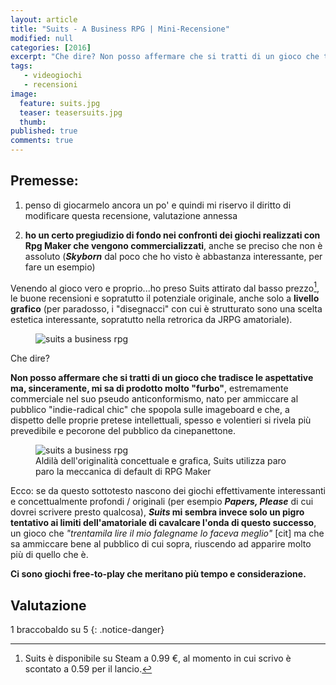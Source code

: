 ```yaml
---
layout: article
title: "Suits - A Business RPG | Mini-Recensione"
modified: null
categories: [2016]
excerpt: "Che dire? Non posso affermare che si tratti di un gioco che tradisce le aspettative ma, sinceramente, mi sa di prodotto molto..."
tags: 
   - videogiochi
   - recensioni
image: 
  feature: suits.jpg
  teaser: teasersuits.jpg
  thumb: 
published: true
comments: true
---
```


## Premesse:

1. penso di giocarmelo ancora un po' e quindi mi riservo il diritto di modificare questa recensione, valutazione annessa

2. **ho un certo pregiudizio di fondo nei confronti dei giochi realizzati con Rpg Maker che vengono commercializzati**, anche se preciso che non è assoluto (**_Skyborn_** dal poco che ho visto è abbastanza interessante, per fare un esempio)

Venendo al gioco vero e proprio...ho preso Suits attirato dal basso prezzo[^prezzo], le buone recensioni e sopratutto il potenziale originale, anche solo a **livello grafico** (per paradosso, i "disegnacci" con cui è strutturato sono una scelta estetica interessante, sopratutto nella retrorica da JRPG amatoriale).

[^prezzo]: Suits è disponibile su Steam a 0.99 €, al momento in cui scrivo è scontato a 0.59 per il lancio.

<figure>
<img src="http://cdn.akamai.steamstatic.com/steam/apps/410670/ss_cac4c9f83895ae95bd4a884743372222595d88ed.1920x1080.jpg" alt="suits a business rpg">
</figure>

Che dire? 

**Non posso affermare che si tratti di un gioco che tradisce le aspettative ma, sinceramente, mi sa di prodotto molto "furbo"**, estremamente commerciale nel suo pseudo anticonformismo, nato per ammiccare al pubblico "indie-radical chic" che spopola sulle imageboard e che, a dispetto delle proprie pretese intellettuali, spesso e volentieri si rivela più prevedibile e pecorone del pubblico da cinepanettone.

<figure>
<img src="http://cdn.akamai.steamstatic.com/steam/apps/410670/ss_effba4c2939a7653ff85d3ad25e798ee97ecc124.1920x1080.jpg" alt="suits a business rpg">
<figcaption>Aldilà dell'originalità concettuale e grafica, Suits utilizza paro paro la meccanica di default di RPG Maker</figcaption>
</figure>

Ecco: se da questo sottotesto nascono dei giochi effettivamente interessanti e concettualmente profondi / originali (per esempio **_Papers, Please_** di cui dovrei scrivere presto qualcosa), **_Suits_ mi sembra invece solo un pigro tentativo ai limiti dell'amatoriale di cavalcare l'onda di questo successo**, un gioco che _"trentamila lire il mio falegname lo faceva meglio"_ [cit] ma che sa ammiccare bene al pubblico di cui sopra, riuscendo ad apparire molto più di quello che è.

**Ci sono giochi free-to-play che meritano più tempo e considerazione.**

## Valutazione

1 braccobaldo su 5
{: .notice-danger}
